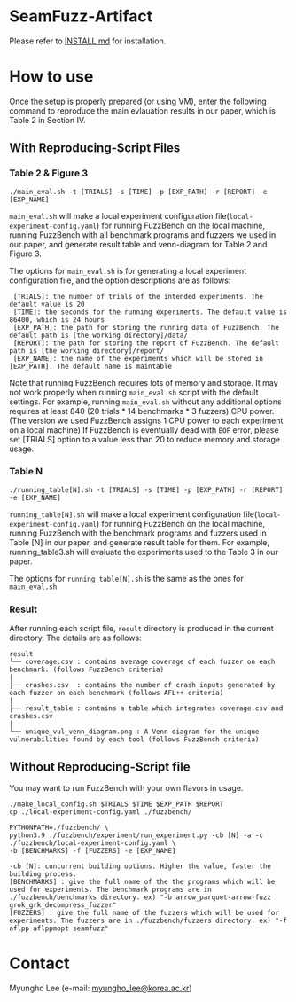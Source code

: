 # SeamFuzz-Artifact
Please refer to [INSTALL.md](./INSTALL.md) for installation.

# How to use
Once the setup is properly prepared (or using VM), enter the following command to reproduce the main evlauation results in our paper, which is Table 2 in Section IV.

## With Reproducing-Script Files

### Table 2 & Figure 3

```
./main_eval.sh -t [TRIALS] -s [TIME] -p [EXP_PATH] -r [REPORT] -e [EXP_NAME]
```

`main_eval.sh` will make a local experiment configuration file(`local-experiment-config.yaml`) for running FuzzBench on the local machine, running FuzzBench with all benchmark programs and fuzzers we used in our paper, and generate result table and venn-diagram for Table 2 and Figure 3.

The options for `main_eval.sh` is for generating a local experiment configuration file, and the option descriptions are as follows:

```
 [TRIALS]: the number of trials of the intended experiments. The default value is 20
 [TIME]: the seconds for the running experiments. The default value is 86400, which is 24 hours
 [EXP_PATH]: the path for storing the running data of FuzzBench. The default path is [the working directory]/data/
 [REPORT]: the path for storing the report of FuzzBench. The default path is [the working directory]/report/
 [EXP_NAME]: the name of the experiments which will be stored in [EXP_PATH]. The default name is maintable
```

Note that running FuzzBench requires lots of memory and storage. It may not work properly when running `main_eval.sh` script with the default settings. 
For example, running `main_eval.sh` without any additional options requires at least 840 (20 trials * 14 benchmarks * 3 fuzzers) CPU power. (The version we used FuzzBench assigns 1 CPU power to each experiment on a local machine)
If FuzzBench is eventually dead with `EOF` error, please set [TRIALS] option to a value less than 20 to reduce memory and storage usage. 

### Table N

```
./running_table[N].sh -t [TRIALS] -s [TIME] -p [EXP_PATH] -r [REPORT] -e [EXP_NAME]
```

`running_table[N].sh` will make a local experiment configuration file(`local-experiment-config.yaml`) for running FuzzBench on the local machine, running FuzzBench with the benchmark programs and fuzzers used in Table [N] in our paper, and generate result table for them.
For example, running_table3.sh will evaluate the experiments used to the Table 3 in our paper.

The options for `running_table[N].sh` is the same as the ones for `main_eval.sh`

### Result
After running each script file, `result` directory is produced in the current directory.
The details are as follows:

```
result
└── coverage.csv : contains average coverage of each fuzzer on each benchmark. (follows FuzzBench criteria)
|      
├── crashes.csv  : contains the number of crash inputs generated by each fuzzer on each benchmark (follows AFL++ criteria)
|      
├── result_table : contains a table which integrates coverage.csv and crashes.csv
|
└── unique_vul_venn_diagram.png : A Venn diagram for the unique vulnerabilities found by each tool (follows FuzzBench criteria)
```

## Without Reproducing-Script file 
You may want to run FuzzBench with your own flavors in usage.

```
./make_local_config.sh $TRIALS $TIME $EXP_PATH $REPORT
cp ./local-experiment-config.yaml ./fuzzbench/

PYTHONPATH=./fuzzbench/ \
python3.9 ./fuzzbench/experiment/run_experiment.py -cb [N] -a -c ./fuzzbench/local-experiment-config.yaml \
-b [BENCHMARKS] -f [FUZZERS] -e [EXP_NAME]
```

```
-cb [N]: cuncurrent building options. Higher the value, faster the building process. 
[BENCHMARKS] : give the full name of the the programs which will be used for experiments. The benchmark programs are in ./fuzzbench/benchmarks directory. ex) "-b arrow_parquet-arrow-fuzz grok_grk_decompress_fuzzer"
[FUZZERS] : give the full name of the fuzzers which will be used for experiments. The fuzzers are in ./fuzzbench/fuzzers directory. ex) "-f aflpp aflppmopt seamfuzz"
```

# Contact
Myungho Lee (e-mail: myungho_lee@korea.ac.kr)

